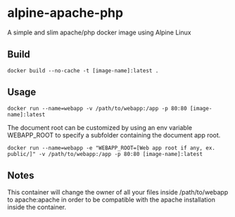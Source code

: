 # alpine-apache-php
A simple and slim apache/php docker image using Alpine Linux

## Build
`docker build --no-cache -t [image-name]:latest .`

## Usage

`docker run --name=webapp -v /path/to/webapp:/app -p 80:80 [image-name]:latest`

The document root can be customized by using an env variable WEBAPP_ROOT to specify a subfolder containing the document app root.

`docker run --name=webapp -e "WEBAPP_ROOT=[Web app root if any, ex. public/]" -v /path/to/webapp:/app -p 80:80 [image-name]:latest`


## Notes 
This container will change the owner of all your files inside /path/to/webapp to apache:apache in order to be compatible with the apache installation inside the container.
